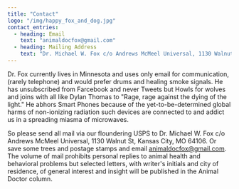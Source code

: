 ```yaml
---
title: "Contact"
logo: "/img/happy_fox_and_dog.jpg"
contact_entries:
  - heading: Email
    text: "animaldocfox@gmail.com"
  - heading: Mailing Address
    text: "Dr. Michael W. Fox c/o Andrews McMeel Universal, 1130 Walnut St, Kansas City, MO 64106"
---
```


Dr. Fox currently lives in Minnesota and uses only email for communication, (rarely telephone) and would prefer drums and healing smoke signals. He has unsubscribed from Farcebook and never Tweets but Howls for wolves and joins with all like Dylan Thomas to "Rage, rage against the dying of the light." He abhors Smart Phones because of the yet-to-be-determined global harms of non-ionizing radiation such devices are connected to and addict us in a spreading miasma of microwaves.

So please send all mail via our floundering USPS to Dr. Michael W. Fox c/o Andrews McMeel Universal, 1130 Walnut St, Kansas City, MO 64106. Or save some trees and postage stamps and email [animaldocfox@gmail.com](mailto:animaldocfox@gmail.com). The volume of mail prohibits personal replies to animal health and behavioral problems but selected letters, with writer's initials and city of residence, of general interest and insight will be published in the Animal Doctor column.

